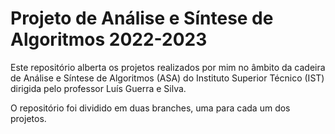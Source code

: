 # Projeto de Análise e Síntese de Algoritmos 2022-2023

Este repositório alberta os projetos realizados por mim no âmbito da cadeira de Análise e Síntese
de Algoritmos (ASA) do Instituto Superior Técnico (IST) dirigida pelo professor Luís Guerra e Silva.

O repositório foi dividido em duas branches, uma para cada um dos projetos.